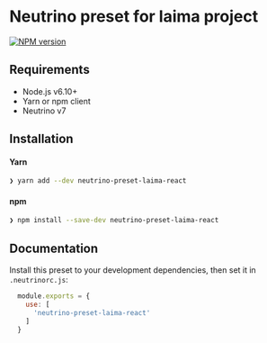 # Neutrino preset for laima project
[![NPM version][npm-image]][npm-url]

## Requirements

- Node.js v6.10+
- Yarn or npm client
- Neutrino v7

## Installation

#### Yarn

```bash
❯ yarn add --dev neutrino-preset-laima-react
```

#### npm

```bash
❯ npm install --save-dev neutrino-preset-laima-react
```

## Documentation

Install this preset to your development dependencies, then set it in
`.neutrinorc.js`:

```js
  module.exports = {
    use: [
      'neutrino-preset-laima-react'
    ]
  }
```

[npm-image]: https://img.shields.io/npm/v/neutrino-preset-laima-react.svg
[npm-url]: https://npmjs.org/package/neutrino-preset-laima-react
